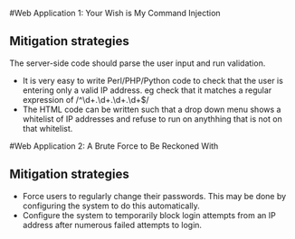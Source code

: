 #Web Application 1: Your Wish is My Command Injection

## Mitigation strategies

The server-side code should parse the user input and run validation. 
* It is very easy to write Perl/PHP/Python code to check that the user is entering only a valid IP address. eg check that it matches a regular expression of /^\d+\.\d+\.\d+\.\d+$/
* The HTML code can be written such that a drop down menu shows a whitelist of IP addresses and refuse to run on anythhing that is not on that whitelist.

#Web Application 2: A Brute Force to Be Reckoned With

## Mitigation strategies
* Force users to regularly change their passwords. This may be done by configuring the system to do this automatically.
* Configure the system to temporarily block login attempts from an IP address after numerous failed attempts to login.


